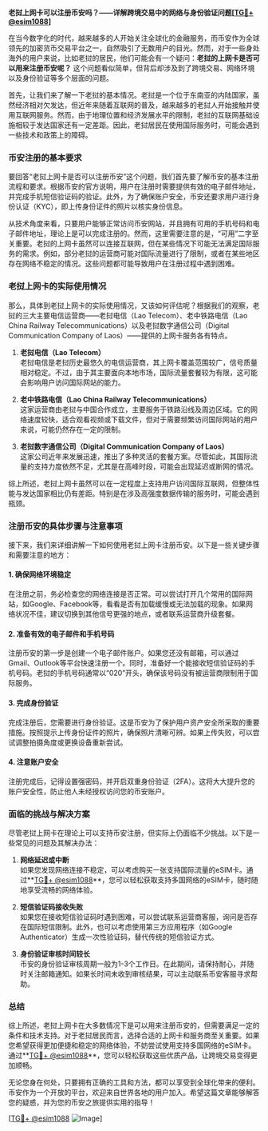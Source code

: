 **老挝上网卡可以注册币安吗？——详解跨境交易中的网络与身份验证问题[[TG💪+ @esim1088](https://t.me/s/esim1088)]**

在当今数字化的时代，越来越多的人开始关注全球化的金融服务，而币安作为全球领先的加密货币交易平台之一，自然吸引了无数用户的目光。然而，对于一些身处海外的用户来说，比如老挝的居民，他们可能会有一个疑问：**老挝的上网卡是否可以用来注册币安呢？** 这个问题看似简单，但背后却涉及到了跨境交易、网络环境以及身份验证等多个层面的问题。

首先，让我们来了解一下老挝的基本情况。老挝是一个位于东南亚的内陆国家，虽然经济相对欠发达，但近年来随着互联网的普及，越来越多的老挝人开始接触并使用互联网服务。然而，由于地理位置和经济发展水平的限制，老挝的互联网基础设施相较于发达国家还有一定差距。因此，老挝居民在使用国际服务时，可能会遇到一些技术和政策上的障碍。

### 币安注册的基本要求

要回答“老挝上网卡是否可以注册币安”这个问题，我们首先要了解币安的基本注册流程和要求。根据币安的官方说明，用户在注册时需要提供有效的电子邮件地址，并完成手机短信验证码的验证。此外，为了确保账户安全，币安还要求用户进行身份认证（KYC），即上传身份证件的照片以核实身份信息。

从技术角度来看，只要用户能够正常访问币安网站，并且拥有可用的手机号码和电子邮件地址，理论上是可以完成注册的。然而，这里需要注意的是，“可用”二字至关重要。老挝的上网卡虽然可以连接互联网，但在某些情况下可能无法满足国际服务的需求。例如，部分老挝的运营商可能对国际流量进行了限制，或者在某些地区存在网络不稳定的情况。这些问题都可能导致用户在注册过程中遇到困难。

### 老挝上网卡的实际使用情况

那么，具体到老挝上网卡的实际使用情况，又该如何评估呢？根据我们的观察，老挝的三大主要电信运营商——老挝电信（Lao Telecom）、老中铁路电信（Lao China Railway Telecommunications）以及老挝数字通信公司（Digital Communication Company of Laos）——提供的上网卡服务各有特点。

1. **老挝电信（Lao Telecom）**  
   老挝电信是老挝历史最悠久的电信运营商，其上网卡覆盖范围较广，信号质量相对稳定。不过，由于其主要面向本地市场，国际流量套餐较为有限，这可能会影响用户访问国际网站的能力。

2. **老中铁路电信（Lao China Railway Telecommunications）**  
   这家运营商由老挝与中国合作成立，主要服务于铁路沿线及周边区域。它的网络速度较快，适合观看视频或下载文件，但对于需要频繁访问国际网站的用户来说，可能仍然存在一定的限制。

3. **老挝数字通信公司（Digital Communication Company of Laos）**  
   这家公司近年来发展迅速，推出了多种灵活的套餐方案。尽管如此，其国际流量的支持力度依然不足，尤其是在高峰时段，可能会出现延迟或断网的情况。

综上所述，老挝上网卡虽然可以在一定程度上支持用户访问国际互联网，但整体性能与发达国家相比仍有差距。特别是在涉及高强度数据传输的服务时，可能会遇到瓶颈。

### 注册币安的具体步骤与注意事项

接下来，我们来详细讲解一下如何使用老挝上网卡注册币安。以下是一些关键步骤和需要注意的地方：

#### 1. 确保网络环境稳定
在注册之前，务必检查您的网络连接是否正常。可以尝试打开几个常用的国际网站，如Google、Facebook等，看看是否有加载缓慢或无法加载的现象。如果网络状况不佳，建议切换到其他信号更强的地点，或者联系运营商升级套餐。

#### 2. 准备有效的电子邮件和手机号码
注册币安的第一步是创建一个电子邮件账户。如果您还没有邮箱，可以通过Gmail、Outlook等平台快速注册一个。同时，准备好一个能接收短信验证码的手机号码。老挝的手机号码通常以“020”开头，确保该号码没有被运营商限制用于国际服务。

#### 3. 完成身份验证
完成注册后，您需要进行身份验证。这是币安为了保护用户资产安全所采取的重要措施。按照提示上传身份证件的照片，确保照片清晰可辨。如果上传失败，可以尝试调整拍摄角度或更换设备重新尝试。

#### 4. 注意账户安全
注册完成后，记得设置强密码，并开启双重身份验证（2FA）。这将大大提升您的账户安全性，防止他人未经授权访问您的币安账户。

### 面临的挑战与解决方案

尽管老挝上网卡在理论上可以支持币安注册，但实际上仍面临不少挑战。以下是一些常见的问题及其解决办法：

1. **网络延迟或中断**  
   如果您发现网络连接不稳定，可以考虑购买一张支持国际流量的eSIM卡。通过**[TG💪+ @esim1088](https://t.me/s/esim1088)**，您可以轻松获取支持多国网络的eSIM卡，随时随地享受流畅的网络体验。

2. **短信验证码接收失败**  
   如果您在接收短信验证码时遇到困难，可以尝试联系运营商客服，询问是否存在国际短信限制。此外，也可以考虑使用第三方应用程序（如Google Authenticator）生成一次性验证码，替代传统的短信验证方式。

3. **身份验证审核时间较长**  
   币安的身份验证审核周期一般为1-3个工作日。在此期间，请保持耐心，并随时关注邮箱通知。如果长时间未收到审核结果，可以主动联系币安客服寻求帮助。

### 总结

综上所述，老挝上网卡在大多数情况下是可以用来注册币安的，但需要满足一定的条件和技术支持。对于老挝居民而言，选择合适的上网卡和服务商至关重要。如果您希望获得更加便捷和稳定的网络体验，不妨尝试使用支持多国网络的eSIM卡。通过**[TG💪+ @esim1088](https://t.me/s/esim1088)**，您可以轻松获取这些优质产品，让跨境交易变得更加顺畅。

无论您身在何处，只要拥有正确的工具和方法，都可以享受到全球化带来的便利。币安作为一个开放的平台，欢迎来自世界各地的用户加入。希望这篇文章能够解答您的疑惑，并为您的币安之旅提供实用的指导！

[[TG💪+ @esim1088](https://t.me/s/esim1088) ![Image](https://i.postimg.cc/4NQfJmqS/Snipaste-2025-05-13-00-14-12.png)]